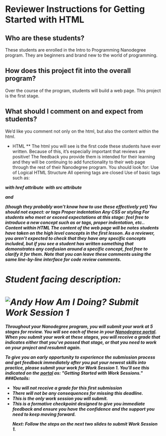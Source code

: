 # Reviewer Instructions for Getting Started with HTML
## Who are these students?
These students are enrolled in the Intro to Programming Nanodegree program. They are beginners and brand new to the world of programming. 
## How does this project fit into the overall program?
Over the course of the program, students will build a web page.  This project is the first stage.   
## What should I comment on and expect from students?
We’d like you comment not only on the html, but also the content within the html.
* HTML 
** The html you will see is the first code these students have ever written.  Because of this, it’s especially important that reviews are positive! The feedback you provide them is intended for their learning and they will be continuing to add functionality to their web page through the rest of their Nanodegree program.
You should look for:
Use of Logical HTML Structure 
All opening tags are closed
Use of basic tags such as:
<b>
<em>
<a> with href attribute
<img> with src attribute 
<p>
<span> and <div> (though they probably won’t know how to use these effectively yet)
You should not expect:
<head> or <body> tags
Proper indentation
Any CSS or styling
For students who meet or exceed expectations at this stage: feel free to introduce a new concept such as <head> or <body> tags, proper indentation, etc.. 
Content within HTML
The content of the web page will be notes students have taken on the high level concepts in the first lesson.  As a reviewer, you aren’t expected to check that they have any specific concepts included, but if you see a student has written something that demonstrates any confusion around a specific concept, feel free to clarify it for them. 
Note that you can leave these comments using the same line-by-line interface for code review comments.




# Student facing description: 
# ![Andy](http://i.imgur.com/fdGeWES.png) How Am I Doing? Submit Work Session 1
Throughout your Nanodegree program, you will submit your work at 5 stages for review.  You will see each of these in your <a href="https://udacity.com/course/nd000" target="_blank">Nanodegree portal</a>.  When you submit your work at these stages, you will receive a grade that indicates either that you've passed that stage, or that you need to work on your project and resubmit again.  
 
To give you an <em>early opportunity</em> to experience the submission process and get feedback <em>immediately</em> after you put your newest skills into practice, please submit your work for Work Session 1.  You'll see this indicated on the <a href="https://udacity.com/course/nd000" target="_blank">portal</a> as: "Getting Started with Work Sessions."  
###Details:
<ul>
<li>You <b>will not receive a grade</b> for this first submission
<li>There <b>will not be any consequences</b> for missing this deadline.  
<li>This is the <b>only work session you will submit.</b>  
<li>This is a <b>formative checkpoint</b> designed to give you immediate feedback and ensure you have the confidence and the support you need to keep moving forward.  

Next: Follow the steps on the next two slides to submit Work Session 1.
